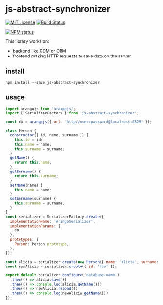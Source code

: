 # js-abstract-synchronizer

[![MIT License](https://img.shields.io/badge/license-mit-green.svg?style=flat-square)](https://opensource.org/licenses/MIT)
[![Build Status](https://travis-ci.org/oprogramador/js-abstract-synchronizer.svg?branch=master)](https://travis-ci.org/oprogramador/js-abstract-synchronizer)

[![NPM status](https://nodei.co/npm/js-abstract-synchronizer.png?downloads=true&stars=true)](https://npmjs.org/package/js-abstract-synchronizer)

This library works on:

* backend like ODM or ORM
* frontend making HTTP requests to save data on the server

## install

`npm install --save js-abstract-synchronizer`

## usage

```javascript
import arangojs from 'arangojs';
import { SerializerFactory } from 'js-abstract-synchronizer';

const db = arangojs({ url: 'http//user:password@localhost:8529' });

class Person {
  constructor({ id, name, surname }) {
    this.id = id;
    this.name = name;
    this.surname = surname;
  }
  getName() {
    return this.name;
  }
  getSurname() {
    return this.surname;
  }
  setName(name) {
    this.name = name;
  }
  setSurname(surname) {
    this.surname = surname;
  }
}
const serializer = SerializerFactory.create({
  implementationName: 'ArangoSerializer',
  implementationParams: {
    db,
  },
  prototypes: {
    Person: Person.prototype,
  },
});

const alicia = serializer.create(new Person({ name: 'alicia', surname: 'aaa', id: 'foo' }));
const newAlicia = serializer.create({ id: 'foo' });

export default serializer.configure('database-name')
  .then(() => alicia.save())
  .then(() => console.log(alicia.getName()))
  .then(() => newAlicia.reload())
  .then(() => console.log(newAlicia.getName()))
});
```
